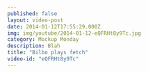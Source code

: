 ```yaml
---
published: false
layout: video-post
date: 2014-01-12T17:55:29.000Z
img: img/youtube/2014-01-12-eQFRHt8y9Tc.jpg
category: Mockup Monday
description: Blah
title: "Bilbo plays fetch"
video-id: "eQFRHt8y9Tc"
---
```

